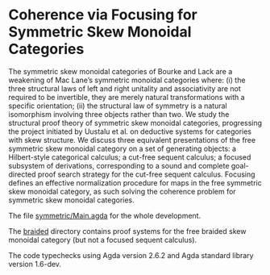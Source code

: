 # Coherence via Focusing for Symmetric Skew Monoidal Categories

The symmetric skew monoidal categories of Bourke and Lack are a weakening of Mac Lane’s symmetric monoidal categories where: (i) the three structural laws of left and right unitality and associativity are not required to be invertible, they are merely natural transformations with a specific orientation; (ii) the structural law of symmetry is a natural isomorphism involving three objects rather than two. 
We study the structural proof theory of symmetric skew monoidal categories, progressing the project initiated by Uustalu et al. on deductive systems for categories with skew structure. We discuss three equivalent presentations of the free symmetric skew monoidal category on a set of generating objects: a Hilbert-style categorical calculus; a cut-free sequent calculus; a focused subsystem of derivations, corresponding to a sound and complete goal-directed proof search strategy for the cut-free sequent calculus. Focusing defines an effective normalization procedure for maps in the free symmetric skew monoidal category, as such solving
the coherence problem for symmetric skew monoidal categories.


The file [symmetric/Main.agda](https://github.com/niccoloveltri/coh-symmskewmon/blob/main/symmetric/Main.agda) for the whole development.

The [braided](https://github.com/niccoloveltri/coh-symmskewmon/tree/main/) directory contains proof systems for the free braided skew monoidal category (but not a focused sequent calculus).


The code typechecks using Agda version 2.6.2 and Agda standard library version 1.6-dev.
